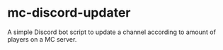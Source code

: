 # mc-discord-updater
A simple Discord bot script to update a channel according to amount of players on a MC server.
